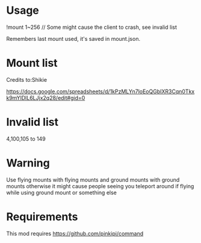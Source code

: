 # Usage
!mount 1~256 // Some might cause the client to crash, see invalid list

Remembers last mount used, it's saved in mount.json.

# Mount list
Credits to:Shikie

https://docs.google.com/spreadsheets/d/1kPzMLYn7loEoQGbIXR3Cqn0Tkxk9mYlDlL6LJjx2q28/edit#gid=0

# Invalid list
4,100,105 to 149

# Warning
Use flying mounts with flying mounts and ground mounts with ground mounts otherwise it might cause people seeing you teleport around if flying while using ground mount or something else

# Requirements

This mod requires https://github.com/pinkipi/command
